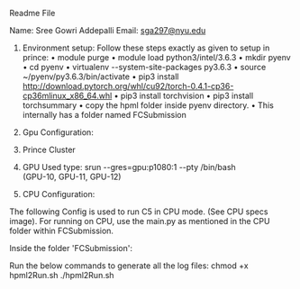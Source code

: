 Readme File

Name: Sree Gowri Addepalli
Email: sga297@nyu.edu

1. Environment setup:
Follow these steps exactly as given to setup in prince:
• module purge
• module load python3/intel/3.6.3
• mkdir pyenv
• cd pyenv
• virtualenv --system-site-packages py3.6.3
• source ~/pyenv/py3.6.3/bin/activate
• pip3 install http://download.pytorch.org/whl/cu92/torch-0.4.1-cp36-cp36mlinux_x86_64.whl
• pip3 install torchvision
• pip3 install torchsummary
• copy the hpml folder inside pyenv directory.
• This internally has a folder named FCSubmission



2. Gpu Configuration:

1. Prince Cluster
2. GPU Used type: srun --gres=gpu:p1080:1 --pty /bin/bash   
(GPU-10, GPU-11, GPU-12) 

3. CPU Configuration:

The following Config is used to run C5 in CPU mode. (See CPU specs image). For running on CPU, use the main.py as mentioned in the CPU folder within FCSubmission.

Inside the folder 'FCSubmission':


Run the below commands to generate all the log files:
chmod +x hpml2Run.sh
 ./hpml2Run.sh
 
 
